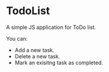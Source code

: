 # TodoList
A simple JS application for ToDo list.

You can:
* Add a new task.
* Delete a new task.
* Mark an exisitng task as completed.
